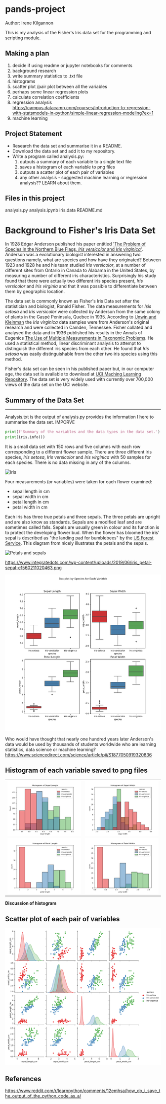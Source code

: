 # pands-project 

Author: Irene Kilgannon

This is my analysis of the Fisher's Iris data set for the programming and scripting module.

## Making a plan
1. decide if using readme or jupyter notebooks for comments
2. background research
3. write summary statistics to .txt file
4. histograms
5. scatter plot /pair plot between all the variables
6. perhaps some linear regression plots
7. calculate correlation coefficients
8. regression analysis https://campus.datacamp.com/courses/introduction-to-regression-with-statsmodels-in-python/simple-linear-regression-modeling?ex=1
9. machine learning

## Project Statement
* Research the data set and summarise it in a README.
* Download the data set and add it to my repository.
* Write a program called analysis.py: 
    1. outputs a summary of each variable to a single text file
    2. saves a histogram of each variable to png files
    3. outputs a scatter plot of each pair of variables
    4. any other analysis - suggested machine learning or regression analysis?? LEARN about them.


## Files in this project
analysis.py
analysis.ipynb
iris.data
README.md

# Background to Fisher's Iris Data Set

In 1928 Edgar Anderson published his paper entitled ['The Problem of Species in the Northern Blue Flags, _Iris versicolor_ and _Iris virginica_'](https://www.biodiversitylibrary.org/page/15997721). Anderson was a evolutionary biologist interested in answering two questions namely, what are species and how have they originated? Between 1923 and 1928 he and his team studied _Iris versicolor_, at a number of different sites from Ontario in Canada to Alabama in the United States, by measuring a number of different iris characteristics. Surprisingly his study found that there were actually two different iris species present, _Iris versicolor_ and _Iris virginia_ and that it was possible to differentiate between them by geographic location. 

The data set is commonly known as Fisher's Iris Data set after the statistician and biologist, Ronald Fisher. The data measurements for _Isis setosa_ and _Iris versicolor_ were collected by Anderson from the same colony of plants in the Gaspé Peninsula, Quebec in 1935. According to [Unwin and Kleinman](https://www.jstor.org/stable/4331526?seq=13) the _Iris virginica_ data samples were from Anderson's original research and were collected in Camden, Tennessee. Fisher collated and analysed the data and in 1936 published his results in the Annals of Eugenics [The Use of Multiple Measurements in Taxonomic Problems](https://onlinelibrary.wiley.com/doi/epdf/10.1111/j.1469-1809.1936.tb02137.x). He used a statistical method, linear discriminant analysis to attempt to distinguish the different iris species from each other. He found that _Iris setosa_ was easily distinguishable from the other two iris species using this method. 

Fisher's data set can be seen in his published paper but, in our computer age, the data set is available to download at [UCI Maching Learning Repository](https://archive.ics.uci.edu/dataset/53/iris). The data set is very widely used with currently over 700,000 views of the data set on the UCI website.

## Summary of the Data Set
***

Analysis.txt is the output of analysis.py provides the information I here to summarise the data set. IMPORVE

```python 
print(f'Summary of the variables and the data types in the data set.')
print(iris.info())
```


It is a small data set with 150 rows and five columns with each row corresponding to a different flower sample. There are three different iris species, _Iris setosa_, _Iris versicolor_ and _Iris virginica_ with 50 samples for each species. There is no data missing in any of the columns.

![iris](https://miro.medium.com/v2/resize:fit:1400/format:webp/1*YYiQed4kj_EZ2qfg_imDWA.png)

Four measurements (or variables) were taken for each flower examined:
* sepal length in cm
* sepal width in cm
* petal length in cm
* petal width in cm

Each iris has three true petals and three sepals. The three petals are upright and are also know as standards. Sepals are a modified leaf and are sometimes called falls. Sepals are usually green in colour and its function is to protect the developing flower bud. When the flower has bloomed the iris' sepal is described as "the landing pad for bumblebees" by the [US Forest Service](https://www.fs.usda.gov/wildflowers/beauty/iris/flower.shtml). This diagram from nicely illustrates the petals and the sepals. 

![Petals and sepals](https://www.fs.usda.gov/wildflowers/beauty/iris/images/flower/blueflagiris_flower_lg.jpg)

https://www.integratedots.com/wp-content/uploads/2019/06/iris_petal-sepal-e1560211020463.png

![Boxplot](https://github.com/IreneKilgannon/pands-project/blob/main/plots/Boxplot.png)

 Who would have thought that nearly one hundred years later Anderson's data would be used by thousands of students worldwide who are learning statistics, data science or machine learning? https://www.sciencedirect.com/science/article/pii/S1877050919320836


## Histogram of each variable saved to png files


|||
|---|---|
|![Histogram of Sepal Length](https://github.com/IreneKilgannon/pands-project/blob/main/plots/Histogram_of_sepal_length.png)|![Histogram of Sepal Width](https://github.com/IreneKilgannon/pands-project/blob/main/plots/Histogram_of_sepal_width.png)|
|![Histogram of Petal Length](https://github.com/IreneKilgannon/pands-project/blob/main/plots/Histogram_of_petal_length.png)|![Histogram of Petal Width](https://github.com/IreneKilgannon/pands-project/blob/main/plots/Histogram_of_petal_width.png)|



__Discussion of histogram__


## Scatter plot of each pair of variables

![Scatter plot for each pair of variables](https://github.com/IreneKilgannon/pands-project/blob/main/Scatter_plot.png)


## References

https://www.reddit.com/r/learnpython/comments/12emhsa/how_do_i_save_the_output_of_the_python_code_as_a/

